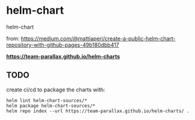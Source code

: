 # helm-chart
helm-chart

from: https://medium.com/@mattiaperi/create-a-public-helm-chart-repository-with-github-pages-49b180dbb417

**https://team-parallax.github.io/helm-charts**

## TODO
create ci/cd to package the charts with:
```
helm lint helm-chart-sources/*
helm package helm-chart-sources/*
helm repo index --url https://team-parallax.github.io/helm-charts/ .
```
